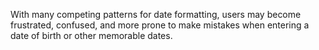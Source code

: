 With many competing patterns for date formatting, users may become frustrated, confused, and more prone to make mistakes when entering a date of birth or other memorable dates.